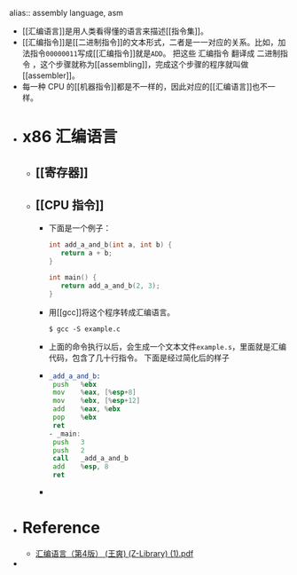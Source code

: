 alias:: assembly language, asm

- [[汇编语言]]是用人类看得懂的语言来描述[[指令集]]。
- [[汇编指令]]是[[二进制指令]]的文本形式，二者是一一对应的关系。比如，加法指令`00000011`写成[[汇编指令]]就是`ADD`。
  把这些 汇编指令 翻译成 二进制指令 ，这个步骤就称为[[assembling]]，完成这个步骤的程序就叫做 [[assembler]]。
- 每一种 CPU 的[[机器指令]]都是不一样的，因此对应的[[汇编语言]]也不一样。
- # x86 汇编语言
	- ## [[寄存器]]
	- ## [[CPU 指令]]
		- 下面是一个例子：
		  
		  ``` c
		  int add_a_and_b(int a, int b) {
		     return a + b;
		  }
		  
		  int main() {
		     return add_a_and_b(2, 3);
		  }
		  ```
		- 用[[gcc]]将这个程序转成汇编语言。
		  
		  ``` shell
		  $ gcc -S example.c
		  ```
		- 上面的命令执行以后，会生成一个文本文件`example.s`，里面就是汇编代码，包含了几十行指令。
		  下面是经过简化后的样子
		- ``` asm
		  _add_a_and_b:
		   push   %ebx
		   mov    %eax, [%esp+8] 
		   mov    %ebx, [%esp+12]
		   add    %eax, %ebx 
		   pop    %ebx 
		   ret
		  - _main:
		   push   3
		   push   2
		   call   _add_a_and_b 
		   add    %esp, 8
		   ret
		  ```
		-
- # Reference
	- [汇编语言（第4版） (王爽) (Z-Library) (1).pdf](../assets/汇编语言（第4版）_(王爽)_(Z-Library)_(1)_1699540385047_0.pdf)
-